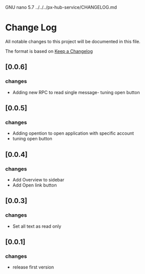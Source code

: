   GNU nano 5.7                                                     ../../../px-hub-service/CHANGELOG.md                                                                
# Change Log

All notable changes to this project will be documented in this file.

The format is based on [Keep a Changelog](http://keepachangelog.com/)

## [0.0.6]
### changes
- Adding new RPC to read single message- tuning open button


## [0.0.5]
### changes
- Adding opention to open application with specific account
- tuning open button


## [0.0.4]
### changes
- Add Overview to sidebar
- Add Open link button


## [0.0.3]
### changes
- Set all text as read only



## [0.0.1]
### changes
- release first version

